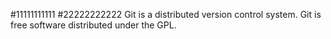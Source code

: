 #11111111111
#22222222222
Git is a distributed version control system.
Git is free software distributed under the GPL.